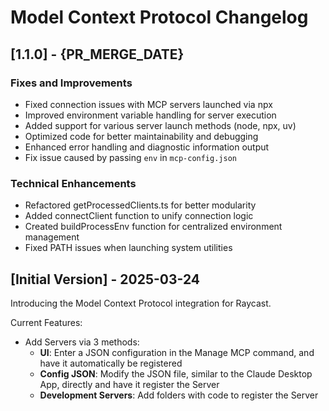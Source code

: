 # Model Context Protocol Changelog

## [1.1.0] - {PR_MERGE_DATE}

### Fixes and Improvements
* Fixed connection issues with MCP servers launched via npx
* Improved environment variable handling for server execution
* Added support for various server launch methods (node, npx, uv)
* Optimized code for better maintainability and debugging
* Enhanced error handling and diagnostic information output
* Fix issue caused by passing `env` in `mcp-config.json`

### Technical Enhancements
* Refactored getProcessedClients.ts for better modularity
* Added connectClient function to unify connection logic
* Created buildProcessEnv function for centralized environment management
* Fixed PATH issues when launching system utilities

## [Initial Version] - 2025-03-24

Introducing the Model Context Protocol integration for Raycast.

Current Features:
* Add Servers via 3 methods:
    * **UI**: Enter a JSON configuration in the Manage MCP command, and have it automatically be registered
    * **Config JSON**: Modify the JSON file, similar to the Claude Desktop App, directly and have it register the Server
    * **Development Servers**: Add folders with code to register the Server